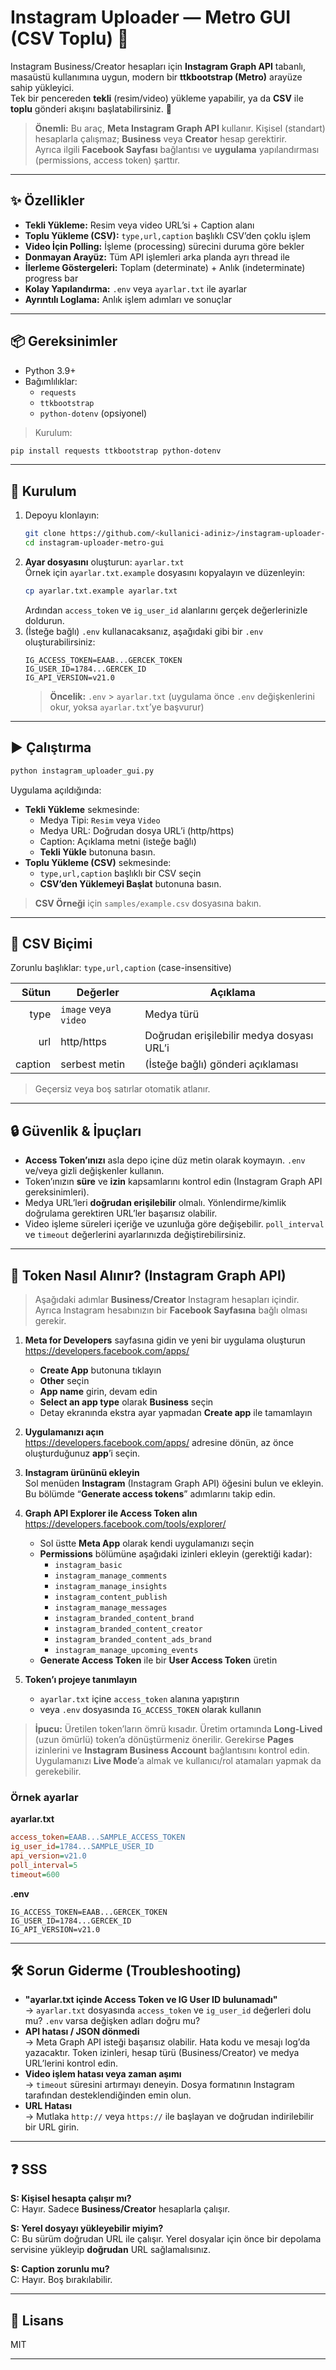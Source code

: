 
# Instagram Uploader — Metro GUI (CSV Toplu) 🚀

Instagram Business/Creator hesapları için **Instagram Graph API** tabanlı, masaüstü kullanımına uygun, modern bir **ttkbootstrap (Metro)** arayüze sahip yükleyici.  
Tek bir pencereden **tekli** (resim/video) yükleme yapabilir, ya da **CSV** ile **toplu** gönderi akışını başlatabilirsiniz. 🎯

> **Önemli:** Bu araç, **Meta Instagram Graph API** kullanır. Kişisel (standart) hesaplarla çalışmaz; **Business** veya **Creator** hesap gerektirir.  
> Ayrıca ilgili **Facebook Sayfası** bağlantısı ve **uygulama** yapılandırması (permissions, access token) şarttır.

---

## ✨ Özellikler
- **Tekli Yükleme:** Resim veya video URL’si + Caption alanı
- **Toplu Yükleme (CSV):** `type,url,caption` başlıklı CSV’den çoklu işlem
- **Video İçin Polling:** İşleme (processing) sürecini duruma göre bekler
- **Donmayan Arayüz:** Tüm API işlemleri arka planda ayrı thread ile
- **İlerleme Göstergeleri:** Toplam (determinate) + Anlık (indeterminate) progress bar
- **Kolay Yapılandırma:** `.env` veya `ayarlar.txt` ile ayarlar
- **Ayrıntılı Loglama:** Anlık işlem adımları ve sonuçlar

---

## 📦 Gereksinimler
- Python 3.9+
- Bağımlılıklar:
  - `requests`
  - `ttkbootstrap`
  - `python-dotenv` (opsiyonel)

> Kurulum:
```bash
pip install requests ttkbootstrap python-dotenv
```

---

## 🔧 Kurulum
1. Depoyu klonlayın:
   ```bash
   git clone https://github.com/<kullanici-adiniz>/instagram-uploader-metro-gui.git
   cd instagram-uploader-metro-gui
   ```
2. **Ayar dosyasını** oluşturun: `ayarlar.txt`  
   Örnek için `ayarlar.txt.example` dosyasını kopyalayın ve düzenleyin:
   ```bash
   cp ayarlar.txt.example ayarlar.txt
   ```
   Ardından `access_token` ve `ig_user_id` alanlarını gerçek değerlerinizle doldurun.
3. (İsteğe bağlı) `.env` kullanacaksanız, aşağıdaki gibi bir `.env` oluşturabilirsiniz:
   ```env
   IG_ACCESS_TOKEN=EAAB...GERCEK_TOKEN
   IG_USER_ID=1784...GERCEK_ID
   IG_API_VERSION=v21.0
   ```
   > **Öncelik:** `.env` > `ayarlar.txt` (uygulama önce `.env` değişkenlerini okur, yoksa `ayarlar.txt`’ye başvurur)

---

## ▶️ Çalıştırma
```bash
python instagram_uploader_gui.py
```
Uygulama açıldığında:
- **Tekli Yükleme** sekmesinde:
  - Medya Tipi: `Resim` veya `Video`
  - Medya URL: Doğrudan dosya URL’i (http/https)
  - Caption: Açıklama metni (isteğe bağlı)
  - **Tekli Yükle** butonuna basın.
- **Toplu Yükleme (CSV)** sekmesinde:
  - `type,url,caption` başlıklı bir CSV seçin
  - **CSV’den Yüklemeyi Başlat** butonuna basın.

> **CSV Örneği** için `samples/example.csv` dosyasına bakın.

---

## 🧩 CSV Biçimi
Zorunlu başlıklar: `type,url,caption` (case-insensitive)

| Sütun | Değerler | Açıklama |
|------:|----------|----------|
| type  | `image` veya `video` | Medya türü |
| url   | http/https | Doğrudan erişilebilir medya dosyası URL’i |
| caption | serbest metin | (İsteğe bağlı) gönderi açıklaması |

> Geçersiz veya boş satırlar otomatik atlanır.

---

## 🔒 Güvenlik & İpuçları
- **Access Token’ınızı** asla depo içine düz metin olarak koymayın. `.env` ve/veya gizli değişkenler kullanın.
- Token’ınızın **süre** ve **izin** kapsamlarını kontrol edin (Instagram Graph API gereksinimleri).
- Medya URL’leri **doğrudan erişilebilir** olmalı. Yönlendirme/kimlik doğrulama gerektiren URL’ler başarısız olabilir.
- Video işleme süreleri içeriğe ve uzunluğa göre değişebilir. `poll_interval` ve `timeout` değerlerini ayarlarınızda değiştirebilirsiniz.
---
## 🔐 Token Nasıl Alınır? (Instagram Graph API)

> Aşağıdaki adımlar **Business/Creator** Instagram hesapları içindir. Ayrıca Instagram hesabınızın bir **Facebook Sayfasına** bağlı olması gerekir.

1) **Meta for Developers** sayfasına gidin ve yeni bir uygulama oluşturun  
   https://developers.facebook.com/apps/  
   - **Create App** butonuna tıklayın  
   - **Other** seçin  
   - **App name** girin, devam edin  
   - **Select an app type** olarak **Business** seçin  
   - Detay ekranında ekstra ayar yapmadan **Create app** ile tamamlayın

2) **Uygulamanızı açın**  
   https://developers.facebook.com/apps/ adresine dönün, az önce oluşturduğunuz **app**’i seçin.

3) **Instagram ürününü ekleyin**  
   Sol menüden **Instagram** (Instagram Graph API) öğesini bulun ve ekleyin.  
   Bu bölümde “**Generate access tokens**” adımlarını takip edin.

4) **Graph API Explorer ile Access Token alın**  
   https://developers.facebook.com/tools/explorer/  
   - Sol üstte **Meta App** olarak kendi uygulamanızı seçin  
   - **Permissions** bölümüne aşağıdaki izinleri ekleyin (gerektiği kadar):  
     - `instagram_basic`  
     - `instagram_manage_comments`  
     - `instagram_manage_insights`  
     - `instagram_content_publish`  
     - `instagram_manage_messages`  
     - `instagram_branded_content_brand`  
     - `instagram_branded_content_creator`  
     - `instagram_branded_content_ads_brand`  
     - `instagram_manage_upcoming_events`  
   - **Generate Access Token** ile bir **User Access Token** üretin

5) **Token’ı projeye tanımlayın**  
   - `ayarlar.txt` içine `access_token` alanına yapıştırın  
   - veya `.env` dosyasında `IG_ACCESS_TOKEN` olarak kullanın

> **İpucu:** Üretilen token’ların ömrü kısadır. Üretim ortamında **Long-Lived** (uzun ömürlü) token’a dönüştürmeniz önerilir. Gerekirse **Pages** izinlerini ve **Instagram Business Account** bağlantısını kontrol edin. Uygulamanızı **Live Mode**’a almak ve kullanıcı/rol atamaları yapmak da gerekebilir.

### Örnek ayarlar

**ayarlar.txt**
```ini
access_token=EAAB...SAMPLE_ACCESS_TOKEN
ig_user_id=1784...SAMPLE_USER_ID
api_version=v21.0
poll_interval=5
timeout=600
```

**.env**
```env
IG_ACCESS_TOKEN=EAAB...GERCEK_TOKEN
IG_USER_ID=1784...GERCEK_ID
IG_API_VERSION=v21.0
```

---

## 🛠️ Sorun Giderme (Troubleshooting)
- **"ayarlar.txt içinde Access Token ve IG User ID bulunamadı"**  
  → `ayarlar.txt` dosyasında `access_token` ve `ig_user_id` değerleri dolu mu? `.env` varsa değişken adları doğru mu?
- **API hatası / JSON dönmedi**  
  → Meta Graph API isteği başarısız olabilir. Hata kodu ve mesajı log’da yazacaktır. Token izinleri, hesap türü (Business/Creator) ve medya URL’lerini kontrol edin.
- **Video işlem hatası veya zaman aşımı**  
  → `timeout` süresini artırmayı deneyin. Dosya formatının Instagram tarafından desteklendiğinden emin olun.
- **URL Hatası**  
  → Mutlaka `http://` veya `https://` ile başlayan ve doğrudan indirilebilir bir URL girin.

---

## ❓ SSS
**S: Kişisel hesapta çalışır mı?**  
C: Hayır. Sadece **Business/Creator** hesaplarla çalışır.

**S: Yerel dosyayı yükleyebilir miyim?**  
C: Bu sürüm doğrudan URL ile çalışır. Yerel dosyalar için önce bir depolama servisine yükleyip **doğrudan** URL sağlamalısınız.

**S: Caption zorunlu mu?**  
C: Hayır. Boş bırakılabilir.

---

## 📄 Lisans
MIT

---

